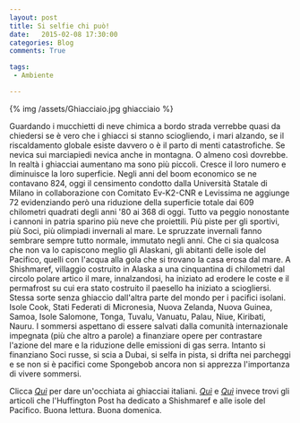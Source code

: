 ```yaml
---
layout: post
title: Si selfie chi può!
date:   2015-02-08 17:30:00
categories: Blog
comments: True

tags:
 - Ambiente

---
```


{% img /assets/Ghiacciaio.jpg ghiacciaio %}

Guardando i mucchietti di neve chimica a bordo strada verrebbe quasi da chiedersi se è vero che i ghiacci si stanno sciogliendo, i mari alzando, se il riscaldamento globale esiste davvero o è il parto di menti catastrofiche. Se nevica sui marciapiedi nevica anche in montagna. O almeno così dovrebbe. In realtà i ghiacciai aumentano ma sono più piccoli. Cresce il loro numero e diminuisce la loro superficie. Negli anni del boom economico se ne contavano 824, oggi il censimento condotto dalla Università Statale di Milano in collaborazione con Comitato Ev-K2-CNR e Levissima ne aggiunge 72 evidenziando però una riduzione della superficie totale dai 609 chilometri quadrati degli anni '80 ai 368 di oggi.
Tutto va peggio nonostante i cannoni in patria sparino più neve che proiettili. Più piste per gli sportivi, più Soci, più olimpiadi invernali al mare. Le spruzzate invernali fanno sembrare sempre tutto normale, immutato negli anni. Che ci sia qualcosa che non va lo capiscono meglio gli Alaskani, gli abitanti delle isole del Pacifico, quelli con l'acqua alla gola che si trovano la casa erosa dal mare. A Shishmaref, villaggio costruito in Alaska a una cinquantina di chilometri dal circolo polare artico il mare, innalzandosi, ha iniziato ad erodere le coste e il permafrost su cui era stato costruito il paesello ha iniziato a sciogliersi. Stessa sorte senza ghiaccio dall'altra parte del mondo per i pacifici isolani. Isole Cook, Stati Federati di Micronesia, Nuova Zelanda, Nuova Guinea, Samoa, Isole Salomone, Tonga, Tuvalu, Vanuatu, Palau, Niue, Kiribati, Nauru. I sommersi aspettano di essere salvati dalla comunità internazionale impegnata (più che altro a parole) a finanziare opere per contrastare l'azione del mare e la riduzione delle emissioni di gas serra. Intanto si finanziano Soci russe, si scia a Dubai, si selfa in pista, si drifta nei parcheggi e se non si è pacifici come Spongebob ancora non si apprezza l'importanza di vivere sommersi. 


Clicca [*Quì*](http://www.levissima.it/mappa-dei-ghiacciai-italiani) per dare un'occhiata ai ghiacciai italiani. [*Quì*](http://www.huffingtonpost.it/2015/01/05/quel-villaggio-ucciso-dal-clima-che-cambia-_n_6417012.html?utm_hp_ref=ambiente) e [*Quì*](http://www.huffingtonpost.it/2013/09/14/isole-del-pacifico-a-rischio-atlantide_n_3926278.html) invece trovi gli articoli che l'Huffington Post ha dedicato a Shishmaref e alle isole del Pacifico. Buona lettura. Buona domenica.